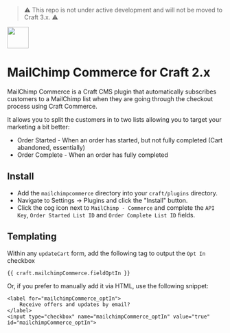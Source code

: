 > ⚠️ This repo is not under active development and will not be moved to Craft 3.x. ⚠️

<img src="https://github.com/bymayo/mailchimp-commerce/raw/master/screenshots/icon.png" width="50">

# MailChimp Commerce for Craft 2.x

MailChimp Commerce is a Craft CMS plugin that automatically subscribes customers to a MailChimp list when they are going through the checkout process using Craft Commerce.

It allows you to split the customers in to two lists allowing you to target your marketing a bit better:

- Order Started - When an order has started, but not fully completed (Cart abandoned, essentially)
- Order Complete - When an order has fully completed

## Install

- Add the `mailchimpcommerce` directory into your `craft/plugins` directory.
- Navigate to Settings -> Plugins and click the "Install" button.
- Click the cog icon next to `MailChimp - Commerce` and complete the `API Key`, `Order Started List ID` and `Order Complete List ID` fields.

## Templating

Within any `updateCart` form, add the following tag to output the `Opt In` checkbox

	{{ craft.mailchimpCommerce.fieldOptIn }}
	
Or, if you prefer to manually add it via HTML, use the following snippet:

	<label for="mailchimpCommerce_optIn">
		Receive offers and updates by email?
	</label>
	<input type="checkbox" name="mailchimpCommerce_optIn" value="true" id="mailchimpCommerce_optIn">
	
